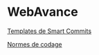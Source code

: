 # WebAvance

[Templates de Smart Commits](docs/WorkFlow/Git/Commit_Template.md)

[Normes de codage](docs/WorkFlow/Normes_de_Codage.md)